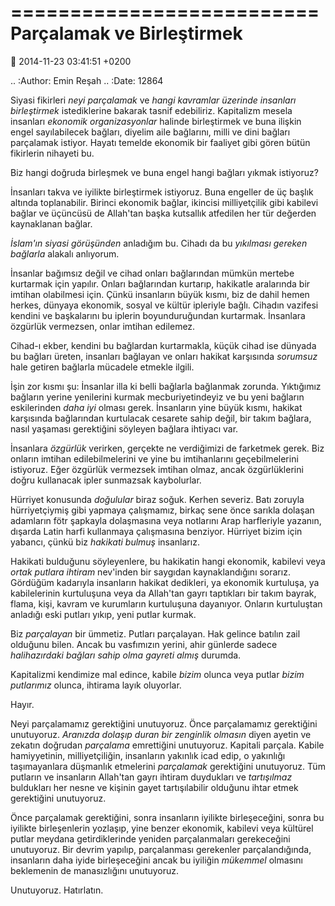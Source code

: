 ==========================
Parçalamak ve Birleştirmek
==========================

:date: 2014-11-23 03:41:51 +0200

.. :Author: Emin Reşah
.. :Date:   12864

Siyasi fikirleri *neyi parçalamak* ve *hangi kavramlar üzerinde
insanları birleştirmek* istediklerine bakarak tasnif edebiliriz.
Kapitalizm mesela insanları *ekonomik organizasyonlar* halinde
birleştirmek ve buna ilişkin engel sayılabilecek bağları, diyelim aile
bağlarını, milli ve dini bağları parçalamak istiyor. Hayatı temelde
ekonomik bir faaliyet gibi gören bütün fikirlerin nihayeti bu.

Biz hangi doğruda birleşmek ve buna engel hangi bağları yıkmak
istiyoruz?

İnsanları takva ve iyilikte birleştirmek istiyoruz. Buna engeller de üç
başlık altında toplanabilir. Birinci ekonomik bağlar, ikincisi
milliyetçilik gibi kabilevi bağlar ve üçüncüsü de Allah'tan başka
kutsallık atfedilen her tür değerden kaynaklanan bağlar.

*İslam'ın siyasi görüşünden* anladığım bu. Cihadı da bu *yıkılması
gereken bağlarla* alakalı anlıyorum.

İnsanlar bağımsız değil ve cihad onları bağlarından mümkün mertebe
kurtarmak için yapılır. Onları bağlarından kurtarıp, hakikatle
aralarında bir imtihan olabilmesi için. Çünkü insanların büyük kısmı,
biz de dahil hemen herkes, dünyaya ekonomik, sosyal ve kültür ipleriyle
bağlı. Cihadın vazifesi kendini ve başkalarını bu iplerin
boyunduruğundan kurtarmak. İnsanlara özgürlük vermezsen, onlar imtihan
edilemez.

Cihad-ı ekber, kendini bu bağlardan kurtarmakla, küçük cihad ise dünyada
bu bağları üreten, insanları bağlayan ve onları hakikat karşısında
*sorumsuz* hale getiren bağlarla mücadele etmekle ilgili.

İşin zor kısmı şu: İnsanlar illa ki belli bağlarla bağlanmak zorunda.
Yıktığımız bağların yerine yenilerini kurmak mecburiyetindeyiz ve bu
yeni bağların eskilerinden *daha iyi* olması gerek. İnsanların yine
büyük kısmı, hakikat karşısında bağlarından kurtulacak cesarete sahip
değil, bir takım bağlara, nasıl yaşaması gerektiğini söyleyen bağlara
ihtiyacı var.

İnsanlara *özgürlük* verirken, gerçekte ne verdiğimizi de farketmek
gerek. Biz onların imtihan edilebilmelerini ve yine bu imtihanlarını
geçebilmelerini istiyoruz. Eğer özgürlük vermezsek imtihan olmaz, ancak
özgürlüklerini doğru kullanacak ipler sunmazsak kaybolurlar.

Hürriyet konusunda *doğulular* biraz soğuk. Kerhen severiz. Batı zoruyla
hürriyetçiymiş gibi yapmaya çalışmamız, birkaç sene önce sarıkla dolaşan
adamların fötr şapkayla dolaşmasına veya notlarını Arap harfleriyle
yazanın, dışarda Latin harfi kullanmaya çalışmasına benziyor. Hürriyet
bizim için yabancı, çünkü biz *hakikati bulmuş* insanlarız.

Hakikati bulduğunu söyleyenlere, bu hakikatin hangi ekonomik, kabilevi
veya *ortak putlara ihtiram* nev'inden bir saygıdan kaynaklandığını
sorarız. Gördüğüm kadarıyla insanların hakikat dedikleri, ya ekonomik
kurtuluşa, ya kabilelerinin kurtuluşuna veya da Allah'tan gayrı
taptıkları bir takım bayrak, flama, kişi, kavram ve kurumların
kurtuluşuna dayanıyor. Onların kurtuluştan anladığı eski putları yıkıp,
yeni putlar kurmak.

Biz *parçalayan* bir ümmetiz. Putları parçalayan. Hak gelince batılın
zail olduğunu bilen. Ancak bu vasfımızın yerini, ahir günlerde sadece
*halihazırdaki bağları sahip olma gayreti almış* durumda.

Kapitalizmi kendimize mal edince, kabile *bizim* olunca veya putlar
*bizim putlarımız* olunca, ihtirama layık oluyorlar.

Hayır.

Neyi parçalamamız gerektiğini unutuyoruz. Önce parçalamamız gerektiğini
unutuyoruz. *Aranızda dolaşıp duran bir zenginlik olmasın* diyen ayetin
ve zekatın doğrudan *parçalama* emrettiğini unutuyoruz. Kapitali
parçala. Kabile hamiyyetinin, milliyetçiliğin, insanların yakınlık icad
edip, o yakınlığı taşımayanlara düşmanlık etmelerini *parçalamak*
gerektiğini unutuyoruz. Tüm putların ve insanların Allah'tan gayrı
ihtiram duydukları ve *tartışılmaz* buldukları her nesne ve kişinin
gayet tartışılabilir olduğunu ihtar etmek gerektiğini unutuyoruz.

Önce parçalamak gerektiğini, sonra insanların iyilikte birleşeceğini,
sonra bu iyilikte birleşenlerin yozlaşıp, yine benzer ekonomik, kabilevi
veya kültürel putlar meydana getirdiklerinde yeniden parçalanmaları
gerekeceğini unutuyoruz. Bir devrim yapılıp, parçalanması gerekenler
parçalandığında, insanların daha iyide birleşeceğini ancak bu iyiliğin
*mükemmel* olmasını beklemenin de manasızlığını unutuyoruz.

Unutuyoruz. Hatırlatın.
